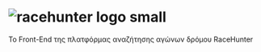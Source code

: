 # ![racehunter logo small](https://user-images.githubusercontent.com/53314070/210187219-fd57c7b9-d631-438d-afdb-eaff1e278e3a.png)

Το Front-End της πλατφόρμας αναζήτησης αγώνων δρόμου RaceHunter

